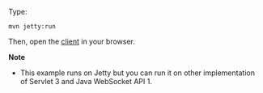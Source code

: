 Type:

```
mvn jetty:run
```

Then, open the [client](http://jsbin.com/tafamen/1/watch?js,console) in your browser.

**Note**

* This example runs on Jetty but you can run it on other implementation of Servlet 3 and Java WebSocket API 1.
